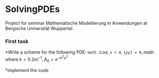 # SolvingPDEs

Project for seminar Mathematische Modellierung in Anwendungen at Bergische Universität Wuppertal. 

### First task

*Write a scheme for the following PDE: 
```math 2ikA_x + A_{yy} = 0,```math
where $k = 0.2 m^{-1}, A_0 = e^{-k^2y^2}$

*implement the code


